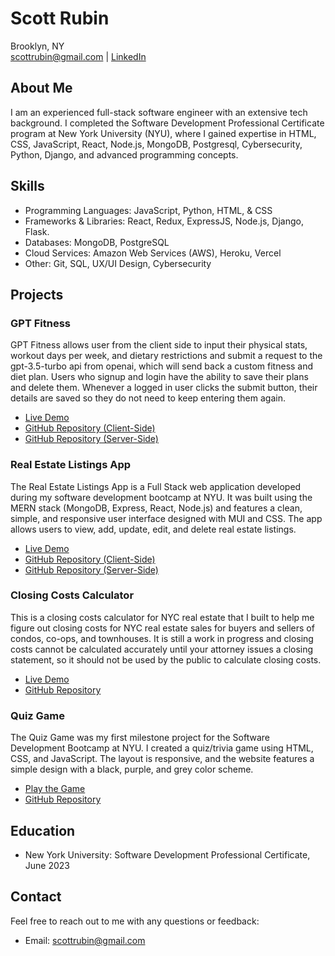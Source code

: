# Scott Rubin

Brooklyn, NY  
scottrubin@gmail.com | 
[LinkedIn](linkedin.com/in/srubin)

## About Me

I am an experienced full-stack software engineer with an extensive tech background. I completed the Software Development Professional Certificate program at New York University (NYU), where I gained expertise in HTML, CSS, JavaScript, React, Node.js, MongoDB, Postgresql, Cybersecurity, Python, Django, and advanced programming concepts.

## Skills

- Programming Languages: JavaScript, Python, HTML, & CSS
- Frameworks & Libraries: React, Redux, ExpressJS, Node.js, Django, Flask.
- Databases: MongoDB, PostgreSQL
- Cloud Services: Amazon Web Services (AWS), Heroku, Vercel
- Other: Git, SQL, UX/UI Design, Cybersecurity

## Projects

### GPT Fitness

GPT Fitness allows user from the client side to input their physical stats, workout days per week, and dietary restrictions and submit a request to the gpt-3.5-turbo api from openai, which will send back a custom fitness and diet plan. Users who signup and login have the ability to save their plans and delete them. Whenever a logged in user clicks the submit button, their details are saved so they do not need to keep entering them again.

- [Live Demo](https://www.gptfitnessapp.com/)
- [GitHub Repository (Client-Side)](https://github.com/8cott/gpt-fitness-client)
- [GitHub Repository (Server-Side)](https://github.com/8cott/gpt-fitness-server)

### Real Estate Listings App

The Real Estate Listings App is a Full Stack web application developed during my software development bootcamp at NYU. It was built using the MERN stack (MongoDB, Express, React, Node.js) and features a clean, simple, and responsive user interface designed with MUI and CSS. The app allows users to view, add, update, edit, and delete real estate listings.

- [Live Demo]([https://www.gptfitnessapp.com/](https://listings-app-client.vercel.app/))
- [GitHub Repository (Client-Side)](https://github.com/8cott/listings-app-client)
- [GitHub Repository (Server-Side)](https://github.com/8cott/listings-app-server)

### Closing Costs Calculator

This is a closing costs calculator for NYC real estate that I built to help me figure out closing costs for NYC real estate sales for buyers and sellers of condos, co-ops, and townhouses.
It is still a work in progress and closing costs cannot be calculated accurately until your attorney issues a closing statement, so it should not be used by the public to calculate closing costs.

- [Live Demo](https://cccalc.vercel.app/)
- [GitHub Repository](https://github.com/8cott/cccalc)

### Quiz Game

The Quiz Game was my first milestone project for the Software Development Bootcamp at NYU. I created a quiz/trivia game using HTML, CSS, and JavaScript. The layout is responsive, and the website features a simple design with a black, purple, and grey color scheme.

- [Play the Game](https://8cott.github.io/quiz-game/)
- [GitHub Repository](https://github.com/8cott/quiz-game)

## Education

- New York University: Software Development Professional Certificate, June 2023

## Contact

Feel free to reach out to me with any questions or feedback:

- Email: scottrubin@gmail.com
